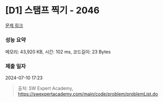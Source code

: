 # [D1] 스탬프 찍기 - 2046 

[문제 링크](https://swexpertacademy.com/main/code/problem/problemDetail.do?contestProbId=AV5QKdT6AyYDFAUq) 

### 성능 요약

메모리: 43,920 KB, 시간: 102 ms, 코드길이: 23 Bytes

### 제출 일자

2024-07-10 17:23



> 출처: SW Expert Academy, https://swexpertacademy.com/main/code/problem/problemList.do